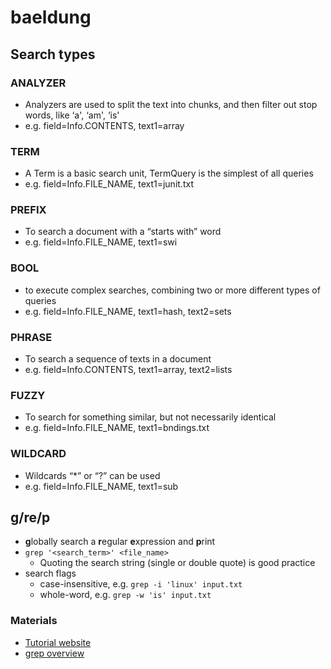 # baeldung

## Search types

### ANALYZER
- Analyzers are used to split the text into chunks, and then filter out stop words, like ‘a', ‘am', ‘is'
- e.g. field=Info.CONTENTS, text1=array

### TERM
- A Term is a basic search unit, TermQuery is the simplest of all queries
- e.g. field=Info.FILE_NAME, text1=junit.txt

### PREFIX
- To search a document with a “starts with” word
- e.g. field=Info.FILE_NAME, text1=swi

### BOOL
- to execute complex searches, combining two or more different types of queries
- e.g. field=Info.FILE_NAME, text1=hash, text2=sets

### PHRASE
- To search a sequence of texts in a document
- e.g. field=Info.CONTENTS, text1=array, text2=lists

### FUZZY
- To search for something similar, but not necessarily identical
- e.g. field=Info.FILE_NAME, text1=bndings.txt

### WILDCARD
- Wildcards “*” or “?” can be used
- e.g. field=Info.FILE_NAME, text1=sub

## g/re/p
- **g**lobally search a **r**egular **e**xpression and **p**rint
- `grep '<search_term>' <file_name>`
    - Quoting the search string (single or double quote) is good practice
- search flags
    - case-insensitive, e.g. `grep -i 'linux' input.txt`
    - whole-word, e.g. `grep -w 'is' input.txt`

### Materials

- [Tutorial website](https://www.baeldung.com/lucene)
- [grep overview](https://www.baeldung.com/linux/common-text-search)